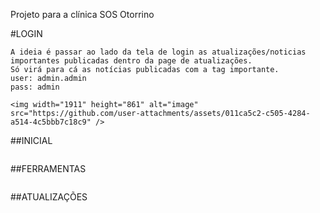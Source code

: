 Projeto para a clínica SOS Otorrino

#LOGIN
```
A ideia é passar ao lado da tela de login as atualizações/noticias importantes publicadas dentro da page de atualizações.
Só virá para cá as notícias publicadas com a tag importante. 
user: admin.admin
pass: admin

<img width="1911" height="861" alt="image" src="https://github.com/user-attachments/assets/011ca5c2-c505-4284-a514-4c5bbb7c18c9" />
````



##INICIAL
```

```
##FERRAMENTAS
```

```

##ATUALIZAÇÕES
```

```
